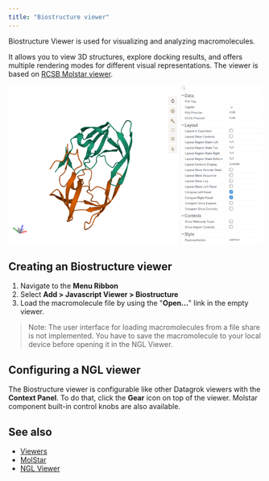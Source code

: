 ```yaml
---
title: "Biostructure viewer"
---
```


Biostructure Viewer is used for visualizing and analyzing macromolecules.

It allows you to view 3D structures, explore docking results, and offers multiple rendering modes for different visual
representations. The viewer is based on [RCSB Molstar viewer](https://github.com/molstar/rcsb-molstar).

![Biostructure Viewer](biostructure-viewer.png)

## Creating an Biostructure viewer

1. Navigate to the **Menu Ribbon**
2. Select **Add > Javascript Viewer > Biostructure**
3. Load the macromolecule file by using the "**Open...**" link in the empty viewer.

> Note:
> The user interface for loading macromolecules from a file share is not implemented.
> You have to save the macromolecule to your local device before opening it in the NGL Viewer.

## Configuring a NGL viewer

The Biostructure viewer is configurable like other Datagrok viewers with the **Context Panel**.
To do that, click the **Gear** icon on top of the viewer.
Molstar component built-in control knobs are also available.

## See also

* [Viewers](../viewers/viewers,md)
* [MolStar](https://molstar.org/)
* [NGL Viewer](./ngl.md)
